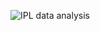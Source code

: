 ![IPL data analysis](https://github.com/user-attachments/assets/93dd092a-dcff-4b51-a8fa-185b3752a83c)
